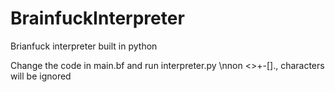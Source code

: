 # BrainfuckInterpreter
Brianfuck interpreter built in python

Change the code in main.bf and run interpreter.py
\nnon <>+-[]., characters will be ignored
